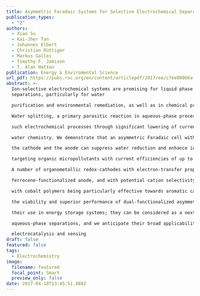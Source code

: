 ```yaml
---
title: Asymmetric Faradaic Systems for Selective Electrochemical Separations
publication_types:
  - "2"
authors:
  - Xiao Su
  - Kai-Jher Tan
  - Johannes Elbert
  - Christian Rüttiger
  - Markus Gallei
  - Timothy F. Jamison
  - T. Alan Hatton
publication: Energy & Enviromental Science
url_pdf: https://pubs.rsc.org/en/content/articlepdf/2017/ee/c7ee00066a
abstract: >-
  Ion-selective electrochemical systems are promising for liquid phase
  separations, particularly for water

  purification and environmental remediation, as well as in chemical production operations. Redoxmaterials offer an attractive platform for these separations based on their remarkable ion selectivity.

  Water splitting, a primary parasitic reaction in aqueous-phase processes, severely limits the performance of

  such electrochemical processes through significant lowering of current efficiencies and harmful changes in

  water chemistry. We demonstrate that an asymmetric Faradaic cell with redox-functionalization of both

  the cathode and the anode can suppress water reduction and enhance ion separation, especially

  targeting organic micropollutants with current efficiencies of up to 96% towards selective ion-binding.

  A number of organometallic redox-cathodes with electron-transfer properties matching those of a

  ferrocene-functionalized anode, and with potential cation selectivity, were used in the asymmetric cell,

  with cobalt polymers being particularly effective towards aromatic cation adsorption. We demonstrate

  the viability and superior performance of dual-functionalized asymmetric electrochemical cells beyond

  their use in energy storage systems; they can be considered as a next-generation technology for

  aqueous-phase separations, and we anticipate their broad applicability in other processes, including

  electrocatalysis and sensing
draft: false
featured: false
tags:
  - Electrochemistry
image:
  filename: featured
  focal_point: Smart
  preview_only: false
date: 2017-04-18T13:45:51.888Z
---
```

